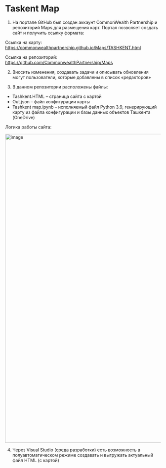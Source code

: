 # Taskent Map

1.	На портале GitHub был создан аккаунт CommonWealth Partnership и репозиторий Maps для размещения карт. Портал позволяет создать сайт и получить ссылку формата:

Ссылка на карту: https://commonwealthpartnership.github.io/Maps/TASHKENT.html

Ссылка на репозиторий: https://github.com/CommonwealthPartnership/Maps 


2.	Вносить изменения, создавать задачи и описывать обновления могут пользователи, которые добавлены в список «редакторов»

3.	В данном репозитории расположены файлы:
- Tashkent.HTML – страница сайта с картой 
- Out.json – файл конфигурации карты
- Tashkent map.ipynb – исполняемый файл Python 3.9, генерирующий карту из файла конфигурации и базы данных объектов Ташкента (OneDrive)

Логика работы сайта:

 <img width="1000" alt="image" src="https://user-images.githubusercontent.com/106808815/172205838-8f66db75-b6cf-4962-9dd5-d5a7811c040b.png">

4.	Через Visual Studio (среда разработки) есть возможность в полуавтоматическом режиме создавать и выгружать актуальный файл HTML (с картой) 


  




 



 

